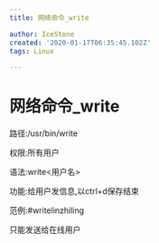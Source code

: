 ```yaml
---
title: 网络命令_write

author: IceStone
created: '2020-01-17T06:35:45.102Z'
tags: Linux

---
```


# 网络命令_write

路径:/usr/bin/write

权限:所有用户

语法:write<用户名>

功能:给用户发信息,以ctrl+d保存结束

范例:#writelinzhiling

只能发送给在线用户

 

